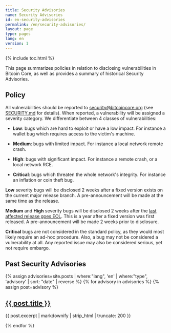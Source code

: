 ```yaml
---
title: Security Advisories
name: Security Advisories
id: en-security-advisories
permalink: /en/security-advisories/
layout: page
type: pages
lang: en
version: 1
---
```

{% include toc.html %}

This page summarizes policies in relation to disclosing vulnerabilities in Bitcoin Core,
as well as provides a summary of historical Security Advisories.

## Policy

All vulnerabilities should be reported to security@bitcoincore.org (see
[SECURITY.md](https://github.com/bitcoin/bitcoin/blob/master/SECURITY.md) for
details). When reported, a vulnerability will be assigned a severity category.
We differentiate between 4 classes of vulnerabilities:

* **Low**: bugs which are hard to exploit or have a low impact. For instance
  a wallet bug which requires access to the victim's machine.

* **Medium**: bugs with limited impact. For instance a local network remote crash.

* **High**: bugs with significant impact. For instance a remote crash, or a local network RCE.

* **Critical**: bugs which threaten the whole network's integrity. For instance an inflation or coin theft bug.

**Low** severity bugs will be disclosed 2 weeks after a fixed version exists on the current major release branch.
  A pre-announcement will be made at the same time as the release.

**Medium** and **High** severity bugs will be disclosed 2 weeks after the [last
  affected release goes EOL](/en/lifecycle/). This is a year after a fixed version was first
  released. A pre-announcement will be made 2 weeks prior to disclosure.

**Critical** bugs are not considered in the standard policy, as they would most likely require an
  ad-hoc procedure. Also, a bug may not be considered a vulnerability at all. Any reported issue
  may also be considered serious, yet not require embargo.

## Past Security Advisories

{% assign advisories=site.posts | where:"lang", 'en' | where:"type", 'advisory' | sort: "date" | reverse %}
{% for advisory in advisories %}
{% assign post=advisory %}
  <article>
    <h2><a href="{{ post.url }}" title="{{ post.title | xml_escape }}">{{ post.title }}</a></h2>
    <p>{{ post.excerpt | markdownify | strip_html | truncate: 200 }}</p>
  </article>
{% endfor %}
